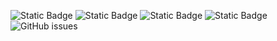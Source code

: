 ![Static Badge](https://img.shields.io/badge/blacklists-60-000000) ![Static Badge](https://img.shields.io/badge/blacklisted-2903771-cc0000) ![Static Badge](https://img.shields.io/badge/whitelisted-2243-00CC00) ![Static Badge](https://img.shields.io/badge/streaming_blacklist-28107-000000) ![GitHub issues](https://img.shields.io/github/issues/fabriziosalmi/blacklists)
